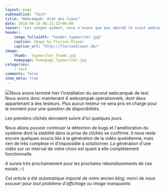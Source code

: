 ```yaml
---
layout: page
subheadline: "Tech"
title: "Webcampak: état des lieux"
date: 2010-09-16 08:21:32+00:00
teaser: "Les congés aidant, nous n'avons que peu abordé le sujet webcampak durant l'été."
header:
    image_fullwidth: "header_typewriter.jpg"
    caption: Image by Florian Klauer
    caption_url: "http://florianklauer.de/"
image:
    thumb:  typewriter_thumb.jpg
    homepage: homepage_typewriter.jpg
categories:
    - tech
comments: false
show_meta: true
---
```

[![](http://infracom-france.com/blog2/wp-content/uploads/2010/09/webcam-320x240.jpg)](http://infracom-france.com/blog2/wp-content/uploads/2010/09/webcam-320x240.jpg)Nous avons terminé hier l'installation du second webcampak de test. Nous avons donc maintenant 4 webcampak opérationnels, dont deux appartenant à des testeurs. Plus aucun testeur ne sera pris en charge pour le moment pour une question de disponibilités.

Les premiers clichés devraient suivre d'ici quelques jours.

Nous allons pouvoir continuer la détection de bugs et l'amélioration du système dont la stabilité dans la prise de clichés se confirme. Il nous reste encore quelques soucis liés à la génération de la vidéo quotidienne, mais rien de très complexe ni d'impossible à solutionner. La génération d'une vidéo sur un interval de votre choix est quant à elle complètement fonctionnelle.

A suivre très prochainement pour les prochains rebondissements de ces essais ;-)

_Cet article a été automatique importé de notre ancien blog, merci de nous excuser pour tout problème d'affichage ou image manquante._
